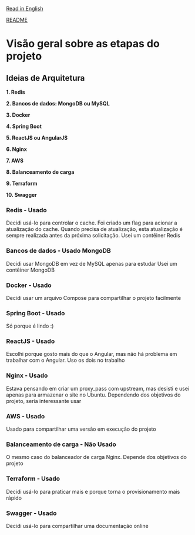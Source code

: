 [Read in English](https://github.com/murilocaet/customers/blob/master/Project-Brainstorming.md)

[README](https://github.com/murilocaet/customers/blob/master/README-ptbr.md)

# Visão geral sobre as etapas do projeto

## Ideias de Arquitetura

**1. Redis**

**2. Bancos de dados: MongoDB ou MySQL**

**3. Docker**

**4. Spring Boot**

**5. ReactJS ou AngularJS**

**6. Nginx**

**7. AWS**

**8. Balanceamento de carga**

**9. Terraform**

**10. Swagger**



### Redis - Usado

Decidi usá-lo para controlar o cache. Foi criado um flag para acionar a atualização do cache. Quando precisa de atualização, esta atualização é sempre realizada antes da próxima solicitação.
Usei um contêiner Redis

### Bancos de dados - Usado MongoDB

Decidi usar MongoDB em vez de MySQL apenas para estudar
Usei um contêiner MongoDB

### Docker - Usado

Decidi usar um arquivo Compose para compartilhar o projeto facilmente

### Spring Boot - Usado

Só porque é lindo :)

### ReactJS - Usado

Escolhi porque gosto mais do que o Angular, mas não há problema em trabalhar com o Angular. Uso os dois no trabalho

### Nginx - Usado

Estava pensando em criar um proxy_pass com upstream, mas desisti e usei apenas para armazenar o site no Ubuntu.
Dependendo dos objetivos do projeto, seria interessante usar

### AWS - Usado

Usado para compartilhar uma versão em execução do projeto

### Balanceamento de carga - Não Usado

O mesmo caso do balanceador de carga Nginx. Depende dos objetivos do projeto

### Terraform - Usado

Decidi usá-lo para praticar mais e porque torna o provisionamento mais rápido

### Swagger - Usado

Decidi usá-lo para compartilhar uma documentação online